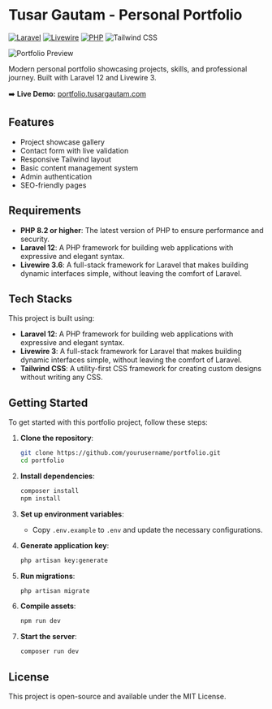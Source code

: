 # Tusar Gautam - Personal Portfolio

[![Laravel](https://img.shields.io/badge/Laravel-FF2D20?style=for-the-badge&logo=laravel&logoColor=white)](https://laravel.com)
[![Livewire](https://img.shields.io/badge/Livewire-4e56a6?style=for-the-badge&logo=livewire&logoColor=white)](https://laravel-livewire.com)
[![PHP](https://img.shields.io/badge/PHP-777BB4?style=for-the-badge&logo=php&logoColor=white)](https://php.net)
![Tailwind CSS](https://img.shields.io/badge/Tailwind_CSS-38B2AC?style=for-the-badge&logo=tailwind-css&logoColor=white)

![Portfolio Preview](https://i.postimg.cc/jjCMJc0y/protfolio-preview.png)

Modern personal portfolio showcasing projects, skills, and professional journey. Built with Laravel 12 and Livewire 3.

➡️ **Live Demo:** [portfolio.tusargautam.com](https://tusargautam.com.np)

## Features

-   Project showcase gallery
-   Contact form with live validation
-   Responsive Tailwind layout
-   Basic content management system
-   Admin authentication
-   SEO-friendly pages

## Requirements

-   **PHP 8.2 or higher**: The latest version of PHP to ensure performance and security.
-   **Laravel 12**: A PHP framework for building web applications with expressive and elegant syntax.
-   **Livewire 3.6**: A full-stack framework for Laravel that makes building dynamic interfaces simple, without leaving the comfort of Laravel.

## Tech Stacks

This project is built using:

-   **Laravel 12**: A PHP framework for building web applications with expressive and elegant syntax.
-   **Livewire 3**: A full-stack framework for Laravel that makes building dynamic interfaces simple, without leaving the comfort of Laravel.
-   **Tailwind CSS**: A utility-first CSS framework for creating custom designs without writing any CSS.

## Getting Started

To get started with this portfolio project, follow these steps:

1. **Clone the repository**:

    ```bash
    git clone https://github.com/yourusername/portfolio.git
    cd portfolio
    ```

2. **Install dependencies**:

    ```bash
    composer install
    npm install
    ```

3. **Set up environment variables**:

    - Copy `.env.example` to `.env` and update the necessary configurations.

4. **Generate application key**:

    ```bash
    php artisan key:generate
    ```

5. **Run migrations**:

    ```bash
    php artisan migrate
    ```

6. **Compile assets**:

    ```bash
    npm run dev
    ```

7. **Start the server**:
    ```bash
    composer run dev
    ```

## License

This project is open-source and available under the MIT License.
